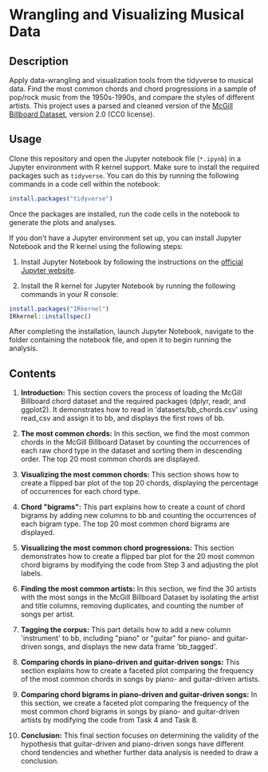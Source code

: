 # Wrangling and Visualizing Musical Data
## Description
Apply data-wrangling and visualization tools from the tidyverse to musical data. Find the most common chords and chord progressions in a sample of pop/rock music from the 1950s-1990s, and compare the styles of different artists. This project uses a parsed and cleaned version of the [McGill Billboard Dataset](https://ddmal.music.mcgill.ca/research/The_McGill_Billboard_Project_(Chord_Analysis_Dataset)/), version 2.0 (CC0 license).
## Usage
Clone this repository and open the Jupyter notebook file (`*.ipynb`) in a Jupyter environment with R kernel support. Make sure to install the required packages such as `tidyverse`. You can do this by running the following commands in a code cell within the notebook:
``` r
install.packages("tidyverse")
```
Once the packages are installed, run the code cells in the notebook to generate the plots and analyses.

If you don't have a Jupyter environment set up, you can install Jupyter Notebook and the R kernel using the following steps:

1. Install Jupyter Notebook by following the instructions on the [official Jupyter website](https://jupyter.org/install).

2. Install the R kernel for Jupyter Notebook by running the following commands in your R console:
``` r 
install.packages("IRkernel")
IRkernel::installspec()
```
After completing the installation, launch Jupyter Notebook, navigate to the folder containing the notebook file, and open it to begin running the analysis.
## Contents
1. **Introduction:** This section covers the process of loading the McGill Billboard chord dataset and the required packages (dplyr, readr, and ggplot2). It demonstrates how to read in 'datasets/bb_chords.csv' using read_csv and assign it to bb, and displays the first rows of bb.

2. **The most common chords:** In this section, we find the most common chords in the McGill Billboard Dataset by counting the occurrences of each raw chord type in the dataset and sorting them in descending order. The top 20 most common chords are displayed.

3. **Visualizing the most common chords:** This section shows how to create a flipped bar plot of the top 20 chords, displaying the percentage of occurrences for each chord type.

4. **Chord "bigrams":** This part explains how to create a count of chord bigrams by adding new columns to bb and counting the occurrences of each bigram type. The top 20 most common chord bigrams are displayed.

5. **Visualizing the most common chord progressions:** This section demonstrates how to create a flipped bar plot for the 20 most common chord bigrams by modifying the code from Step 3 and adjusting the plot labels.

6. **Finding the most common artists:** In this section, we find the 30 artists with the most songs in the McGill Billboard Dataset by isolating the artist and title columns, removing duplicates, and counting the number of songs per artist.

7. **Tagging the corpus:** This part details how to add a new column 'instrument' to bb, including "piano" or "guitar" for piano- and guitar-driven songs, and displays the new data frame 'bb_tagged'.

8. **Comparing chords in piano-driven and guitar-driven songs:** This section explains how to create a faceted plot comparing the frequency of the most common chords in songs by piano- and guitar-driven artists.

9. **Comparing chord bigrams in piano-driven and guitar-driven songs:** In this section, we create a faceted plot comparing the frequency of the most common chord bigrams in songs by piano- and guitar-driven artists by modifying the code from Task 4 and Task 8.

10. **Conclusion:** This final section focuses on determining the validity of the hypothesis that guitar-driven and piano-driven songs have different chord tendencies and whether further data analysis is needed to draw a conclusion.